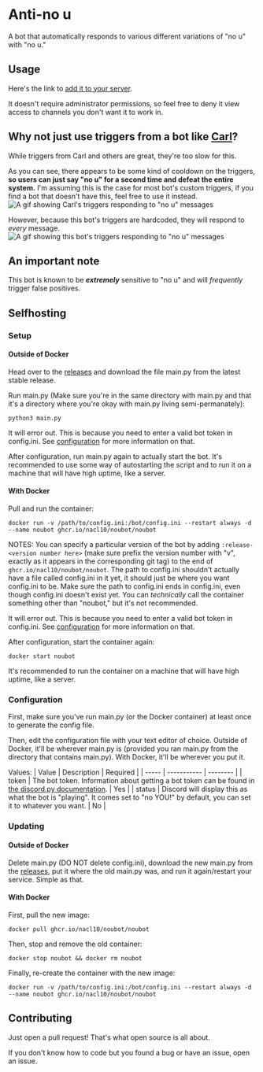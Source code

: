 # Anti-no u
A bot that automatically responds to various different variations of "no u" with "no u."

## Usage
Here's the link to [add it to your server](https://discord.com/api/oauth2/authorize?client_id=697143422623940688&permissions=52288&scope=bot).

It doesn't require administrator permissions, so feel free to deny it view access to channels you don't want it to work in.
## Why not just use triggers from a bot like [Carl](https://carl.gg/)?
While triggers from Carl and others are great, they're too slow for this.

As you can see, there appears to be some kind of cooldown on the triggers, **so users can just say "no u" for a second time and defeat the entire system.** I'm assuming this is the case for most bot's custom triggers, if you find a bot that doesn't have this, feel free to use it instead.
![A gif showing Carl's triggers responding to "no u" messages](https://github.com/NaCl10/noubot/blob/master/readme-gifs/carl.gif)

However, because this bot's triggers are hardcoded, they will respond to *every* message.
![A gif showing this bot's triggers responding to "no u" messages](https://github.com/NaCl10/noubot/blob/master/readme-gifs/anti%20no%20u%20bot.gif)

## An important note
This bot is known to be ***extremely*** sensitive to "no u" and will *frequently* trigger false positives.

## Selfhosting
### Setup
#### Outside of Docker
Head over to the [releases](https://github.com/NaCl10/noubot/releases) and download the file main.py from the latest stable release.

Run main.py (Make sure you're in the same directory with main.py and that it's a directory where you're okay with main.py living semi-permanately):
```shell
python3 main.py
```
It will error out. This is because you need to enter a valid bot token in config.ini. See [configuration](https://github.com/NaCl10/noubot#configuration) for more information on that.

After configuration, run main.py again to actually start the bot. It's recommended to use some way of autostarting the script and to run it on a machine that will have high uptime, like a server.

#### With Docker
Pull and run the container:
```shell
docker run -v /path/to/config.ini:/bot/config.ini --restart always -d --name noubot ghcr.io/nacl10/noubot/noubot
```
NOTES: You can specify a particular version of the bot by adding `:release-<version number here>` (make sure prefix the version number with "v", exactly as it appears in the corresponding git tag) to the end of `ghcr.io/nacl10/noubot/noubot`. The path to config.ini shouldn't actually have a file called config.ini in it yet, it should just be where you want config.ini to be.  Make sure the path to config.ini ends in config.ini, even though config.ini doesn't exist yet. You can *technically* call the container something other than "noubot," but it's not recommended.

It will error out. This is because you need to enter a valid bot token in config.ini. See [configuration](https://github.com/NaCl10/noubot#configuration) for more information on that.

After configuration, start the container again:
```shell
docker start noubot
```
It's recommended to run the container on a machine that will have high uptime, like a server.

### Configuration
First, make sure you've run main.py (or the Docker container) at least once to generate the config file.

Then, edit the configuration file with your text editor of choice. Outside of Docker, it'll be wherever main.py is (provided you ran main.py from the directory that contains main.py). With Docker, it'll be wherever you put it.

Values:
| Value | Description | Required |
| ----- | ----------- | -------- |
| token | The bot token. Information about getting a bot token can be found in [the discord.py documentation](https://discordpy.readthedocs.io/en/latest/discord.html#discord-intro). | Yes |
| status | Discord will display this as what the bot is "playing". It comes set to "no YOU!" by default, you can set it to whatever you want. | No |

### Updating
#### Outside of Docker
Delete main.py (DO NOT delete config.ini), download the new main.py from the [releases](https://github.com/NaCl10/noubot/releases), put it where the old main.py was, and run it again/restart your service. Simple as that.

#### With Docker
First, pull the new image:
```shell
docker pull ghcr.io/nacl10/noubot/noubot
```
Then, stop and remove the old container:
```shell
docker stop noubot && docker rm noubot
```
Finally, re-create the container with the new image:
```shell
docker run -v /path/to/config.ini:/bot/config.ini --restart always -d --name noubot ghcr.io/nacl10/noubot/noubot
```

## Contributing
Just open a pull request! That's what open source is all about. 

If you don't know how to code but you found a bug or have an issue, open an issue.
